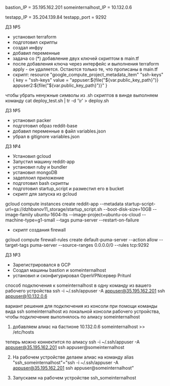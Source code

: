 bastion_IP = 35.195.162.201
someinternalhost_IP = 10.132.0.6

testapp_IP = 35.204.139.84
testapp_port = 9292

 ДЗ №5
  - установил terraform
  - подготовил скрипты
  - создал инфру
  - добавил переменные
  - задача со (*) добавление двух ключей скриптом в main.tf
  - после добавления ключа через интерфейс и выполнения terraform apply - он удаляется. Остаются только те, что прописаны в main.tf
  - скрипт:
  resource "google_compute_project_metadata_item" "ssh-keys" {
  key   = "ssh-keys"
  value = "appuser:${file("${var.public_key_path}")} appuser2:${file("${var.public_key_path}")}" 
}


 чтобы убрать ненужные символы из .sh скриптов в винде выполняем команду
 cat deploy_test.sh | tr -d '\r' > deploy.sh

 ДЗ №5
 - установил packer
 - подготовил образ reddit-base
 - добавил переменные в файл variables.json
 - убрал в gitignore variables.json


 ДЗ №4
 - Установил gcloud
 - Запустил машину reddit-app
 - установил ruby и bundler
 - установил mongoDB
 - задеплоил приложение
 - подготовил bash скрипты
 - подготовил startup_script и разместил его в bucket
 - скрипт для запуска из gcloud

 gcloud compute instances create reddit-app --metadata startup-script-url=gs://dzhbanov11_storage/startup_script.sh --boot-disk-size=10GB --image-family ubuntu-1604-lts --image-project=ubuntu-os-cloud --machine-type=g1-small --tags puma-server --restart-on-failure 
 
 - скрипт создания firewall

 gcloud compute firewall-rules create default-puma-server --action allow --target-tags puma-server --source-ranges 0.0.0.0/0 --rules tcp:9292


 ДЗ №3
 - Зарегистрировался в GCP
 - Создал машины bastion и someinternalhost
 - установил и сконфигурировал OpenVPNсервер Pritunl

способ подключения к someinternalhost в одну команду из вашего рабочего устройства
 ssh -i ~/.ssh/appuser -A appuser@35.195.162.201 ssh appuser@10.132.0.6

вариант решения для подключения из консоли при  помощи команды вида ssh someinternalhost из локальной консоли рабочего устройства, чтобы подключение выполнялось по алиасу someinternalhost

 1. добавляем алиас на бастионе
 10.132.0.6 someinternalhost >> /etc/hosts 

 теперь можно коннектится по алиасу
ssh -i ~/.ssh/appuser -A appuser@35.195.162.201 ssh appuser@someinternalhost

 2. На рабочем устройстве делаем алиас на команду
alias "ssh_someinternalhost"="ssh -i ~/.ssh/appuser -A appuser@35.195.162.201 ssh appuser@someinternalhost"

 3. Запускаем на рабочем устройстве 
 ssh_someinternalhost






